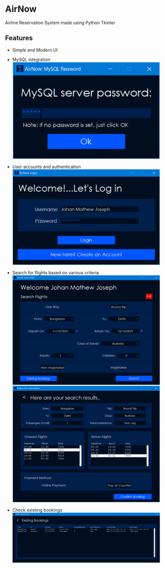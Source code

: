 # AirNow
Airline Reservation System made using Python Tkinter

## Features
- Simple and Modern UI
- MySQL integration
![airnow_sqlpass2](assets/airnow_sqlpass2.png)

- User accounts and authentication
![airnow_login2](assets/airnow_login2.png)

- Search for flights based on various criteria
![airnow_search2](assets/airnow_search2.png)
![airnow_result](assets/airnow_result.png)


- Check existing bookings
![airnow_existing](assets/airnow_existing.png)